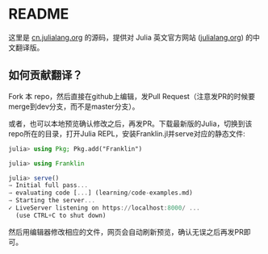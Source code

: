 # README

这里是 [cn.julialang.org](https://cn.julialang.org) 的源码，提供对 Julia 英文官方网站 ([julialang.org](https://julialang.org)) 的中文翻译版。

## 如何贡献翻译？

Fork 本 repo，然后直接在github上编辑，发Pull Request（注意发PR的时候要merge到dev分支，而不是master分支）。

或者，也可以本地预览确认修改之后，再发PR。下载最新版的Julia，切换到该repo所在的目录，打开Julia REPL，安装Franklin.jl并serve对应的静态文件:

```julia
julia> using Pkg; Pkg.add("Franklin")

julia> using Franklin

julia> serve()
→ Initial full pass...
→ evaluating code [...] (learning/code-examples.md)
→ Starting the server...
✓ LiveServer listening on https://localhost:8000/ ...
  (use CTRL+C to shut down)
```

然后用编辑器修改相应的文件，网页会自动刷新预览，确认无误之后再发PR即可。
